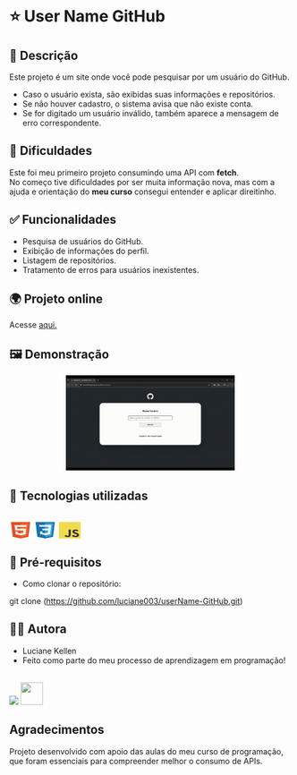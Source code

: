 # ⭐ User Name GitHub 

## 📌 Descrição
Este projeto é um site onde você pode pesquisar por um usuário do GitHub.  
- Caso o usuário exista, são exibidas suas informações e repositórios.  
- Se não houver cadastro, o sistema avisa que não existe conta.  
- Se for digitado um usuário inválido, também aparece a mensagem de erro correspondente.  

##  🚧  Dificuldades
Este foi meu primeiro projeto consumindo uma API com **fetch**.  
No começo tive dificuldades por ser muita informação nova, mas com a ajuda e orientação do **meu curso** consegui entender e aplicar direitinho.  

## ✅ Funcionalidades
- Pesquisa de usuários do GitHub.  
- Exibição de informações do perfil.  
- Listagem de repositórios.  
- Tratamento de erros para usuários inexistentes. 

## 🌍 Projeto online

Acesse [aqui.](https://luciane003.github.io/userName-GitHub/)

## 🖼️ Demonstração
<p align="center">
  <img src="./design-gif/userName-Github-‐-Feito-com-o-Clipchamp.gif" alt="Demonstration of my project" width="60%">
</p>

## 🚀 Tecnologias utilizadas

<div style="display: inline_block"><br>
  <img align="center" alt="HTML" height="30" width="40" src="https://raw.githubusercontent.com/devicons/devicon/master/icons/html5/html5-original.svg">
  <img align="center" alt="CSS" height="30" width="40" src="https://raw.githubusercontent.com/devicons/devicon/master/icons/css3/css3-original.svg">
  <img align="center" alt="JavaScript" height="30" width="40" src="https://raw.githubusercontent.com/devicons/devicon/master/icons/javascript/javascript-original.svg">
</div>

## 📂 Pré-requisitos
- Como clonar o repositório:

git clone (https://github.com/luciane003/userName-GitHub.git)

## 👩‍💻 Autora
- Luciane Kellen
- Feito como parte do meu processo de aprendizagem em programação!
<div style="display: inline_block"><br> 
  <a href="https://www.linkedin.com/feed/" target="_blank"><img src="https://img.shields.io/badge/-LinkedIn-%230077B5?style=for-the-badge&logo=linkedin&logoColor=white" target="_blank"></a>
  <a href="https://wa.me/5517996417374" target="_blank"><img  height="40" width="40" src="https://github.com/user-attachments/assets/da75e70c-b550-4684-8548-ff61fecc7c7e" target="_blank"></a>
</div>

## Agradecimentos
Projeto desenvolvido com apoio das aulas do meu curso de programação, que foram essenciais para compreender melhor o consumo de APIs.
